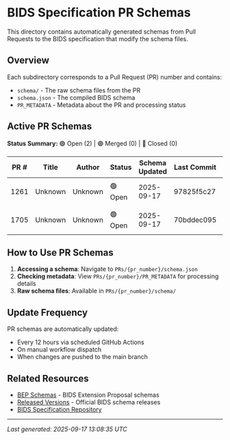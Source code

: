 # BIDS Specification PR Schemas

This directory contains automatically generated schemas from Pull Requests to the BIDS specification
that modify the schema files.

## Overview

Each subdirectory corresponds to a Pull Request (PR) number and contains:
- `schema/` - The raw schema files from the PR
- `schema.json` - The compiled BIDS schema
- `PR_METADATA` - Metadata about the PR and processing status

## Active PR Schemas

**Status Summary:** 🟢 Open (2) | 🟣 Merged (0) | 🔴 Closed (0)

| PR # | Title | Author | Status | Schema Updated | Last Commit | Actions |
|------|-------|--------|--------|----------------|-------------|---------|
| 1261 | Unknown | Unknown | 🟢 Open | 2025-09-17 | 97825f5c27 | [View PR](https://github.com/bids-standard/bids-specification/pull/1261) \| [Schema](./1261/schema.json) |
| 1705 | Unknown | Unknown | 🟢 Open | 2025-09-17 | 70bddec095 | [View PR](https://github.com/bids-standard/bids-specification/pull/1705) \| [Schema](./1705/schema.json) |

## How to Use PR Schemas

1. **Accessing a schema**: Navigate to `PRs/{pr_number}/schema.json`
2. **Checking metadata**: View `PRs/{pr_number}/PR_METADATA` for processing details
3. **Raw schema files**: Available in `PRs/{pr_number}/schema/`

## Update Frequency

PR schemas are automatically updated:
- Every 12 hours via scheduled GitHub Actions
- On manual workflow dispatch
- When changes are pushed to the main branch

## Related Resources

- [BEP Schemas](../BEPs/) - BIDS Extension Proposal schemas
- [Released Versions](../versions/) - Official BIDS schema releases
- [BIDS Specification Repository](https://github.com/bids-standard/bids-specification)

---

*Last generated: 2025-09-17 13:08:35 UTC*
